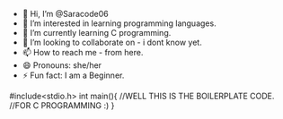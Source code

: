 - 👋 Hi, I’m @Saracode06
- 👀 I’m interested in learning programming languages.
- 🌱 I’m currently learning C programming.
- 💞️ I’m looking to collaborate on - i dont know yet.
- 📫 How to reach me - from here.
- 😄 Pronouns: she/her
- ⚡ Fun fact: I am a Beginner.

<!---
Saracode06/Saracode06 is a ✨ special ✨ repository because its `README.md` (this file) appears on your GitHub profile.
You can click the Preview link to take a look at your changes.
--->

#include<stdio.h>
int main(){
//WELL THIS IS THE BOILERPLATE CODE.
//FOR C PROGRAMMING :)
}
